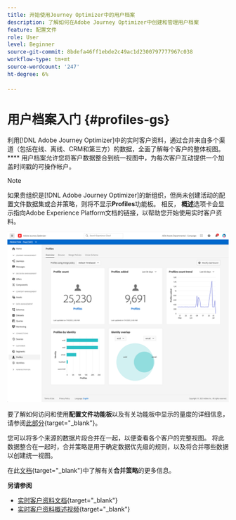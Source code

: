 ```yaml
---
title: 开始使用Journey Optimizer中的用户档案
description: 了解如何在Adobe Journey Optimizer中创建和管理用户档案
feature: 配置文件
role: User
level: Beginner
source-git-commit: 8bdefa46ff1ebde2c49ac1d2300797777967c038
workflow-type: tm+mt
source-wordcount: '247'
ht-degree: 6%

---
```


# 用户档案入门 {#profiles-gs}

利用[!DNL Adobe Journey Optimizer]中的实时客户资料，通过合并来自多个渠道（包括在线、离线、CRM和第三方）的数据，全面了解每个客户的整体视图。 **** 用户档案允许您将客户数据整合到统一视图中，为每次客户互动提供一个加盖时间戳的可操作帐户。

>[!NOTE]
>
>如果贵组织是[!DNL Adobe Journey Optimizer]的新组织，但尚未创建活动的配置文件数据集或合并策略，则将不显示&#x200B;**Profiles**&#x200B;功能板。 相反， **概述**&#x200B;选项卡会显示指向Adobe Experience Platform文档的链接，以帮助您开始使用实时客户资料。

![](assets/profiles-home.png)

要了解如何访问和使用&#x200B;**配置文件功能板**&#x200B;以及有关功能板中显示的量度的详细信息，请参阅[此部分](https://experienceleague.adobe.com/docs/experience-platform/profile/ui/user-guide.html?lang=zh-Hans){target=&quot;_blank&quot;}。

您可以将多个来源的数据片段合并在一起，以便查看各个客户的完整视图。 将此数据整合在一起时，合并策略是用于确定数据优先级的规则，以及将合并哪些数据以创建统一视图。

在此[文档](https://experienceleague.adobe.com/docs/experience-platform/profile/merge-policies/ui-guide.html){target=&quot;_blank&quot;}中了解有关&#x200B;**合并策略**&#x200B;的更多信息。

**另请参阅**

* [实时客户资料文档](https://experienceleague.adobe.com/docs/experience-platform/query/home.html?lang=zh-Hans){target=&quot;_blank&quot;}
* [实时客户资料概述视频](https://experienceleague.adobe.com/docs/experience-platform/profile/home.html){target=&quot;_blank&quot;}
